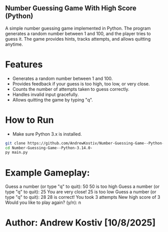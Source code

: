## Number Guessing Game With High Score (Python)

A simple number guessing game implemented in Python.
The program generates a random number between 1 and 100, and the player tries to guess it.
The game provides hints, tracks attempts, and allows quitting anytime.

# Features

- Generates a random number between 1 and 100.
- Provides feedback if your guess is too high, too low, or very close.
- Counts the number of attempts taken to guess correctly.
- Handles invalid input gracefully.
- Allows quitting the game by typing "q".

# How to Run

- Make sure Python 3.x is installed.

```bash
git clone https://github.com/AndrewKostiv/Number-Guessing-Game--Python-3.14.0-
cd Number-Guessing-Game--Python-3.14.0-
py main.py
```
# Example Gameplay:

Guess a number (or type "q" to quit): 50
50 is too high
Guess a number (or type "q" to quit): 25
You are very close!
25 is too low
Guess a number (or type "q" to quit): 28
28 is correct! You took 3 attempts
New high score of 3
Would you like to play again? (y/n): n

# Author: Andrew Kostiv [10/8/2025]